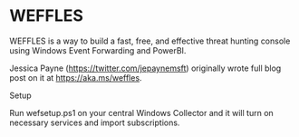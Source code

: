 # WEFFLES

WEFFLES is a way to build a fast, free, and effective threat hunting console using Windows Event Forwarding and PowerBI. 

Jessica Payne (https://twitter.com/jepaynemsft) originally wrote full blog post on it at https://aka.ms/weffles. 

Setup

Run wefsetup.ps1 on your central Windows Collector and it will turn on necessary services and import subscriptions.
